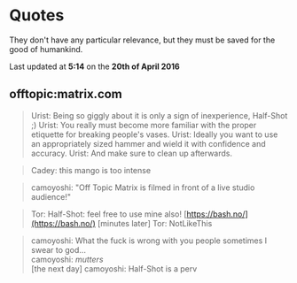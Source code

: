 # Quotes

They don't have any particular relevance, but they must be saved for the good of humankind.

Last updated at **5:14** on the **20th of April 2016**

## offtopic:matrix.com

> Urist: Being so giggly about it is only a sign of inexperience, Half-Shot ;)
> Urist: You really must become more familiar with the proper etiquette for breaking people's vases.
> Urist: Ideally you want to use an appropriately sized hammer and wield it with confidence and accuracy.
> Urist: And make sure to clean up afterwards.

> Cadey: this mango is too intense

> camoyoshi: "Off Topic Matrix is filmed in front of a live studio audience!"

> Tor: Half-Shot: feel free to use mine also! [https://bash.no/](https://bash.no/)
> [minutes later] Tor: NotLikeThis

> camoyoshi: What the fuck is wrong with you people sometimes I swear to god...  
> camoyoshi: *mutters*  
> [the next day] camoyoshi: Half-Shot is a perv



